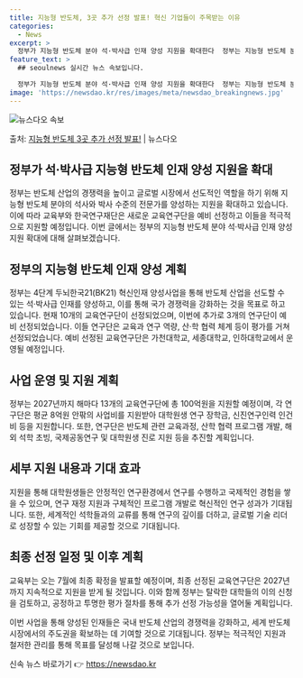 ```yaml
---
title: 지능형 반도체, 3곳 추가 선정 발표! 혁신 기업들이 주목받는 이유
categories:
  - News
excerpt: >
  정부가 지능형 반도체 분야 석·박사급 인재 양성 지원을 확대한다  정부는 지능형 반도체 분야에서의 석·박사급…
feature_text: >
  ## seoulnews 실시간 뉴스 속보입니다.

  정부가 지능형 반도체 분야 석·박사급 인재 양성 지원을 확대한다  정부는 지능형 반도체 분야에서의 석·박사급…
image: 'https://newsdao.kr/res/images/meta/newsdao_breakingnews.jpg'
---
```


![뉴스다오 속보](https://newsdao.kr/res/images/meta/newsdao_breakingnews.jpg)

<p>출처: <a href="https://newsdao.kr/4229" rel="dofollow">지능형 반도체 3곳 추가 선정 발표!</a> | 뉴스다오</p>

## 정부가 석·박사급 지능형 반도체 인재 양성 지원을 확대

정부는 반도체 산업의 경쟁력을 높이고 글로벌 시장에서 선도적인 역할을 하기 위해 지능형 반도체 분야의 석사와 박사 수준의 전문가를 양성하는 지원을 확대하고 있습니다. 이에 따라 교육부와 한국연구재단은 새로운 교육연구단을 예비 선정하고 이들을 적극적으로 지원할 예정입니다. 이번 글에서는 정부의 지능형 반도체 분야 석·박사급 인재 양성 지원 확대에 대해 살펴보겠습니다.

## 정부의 지능형 반도체 인재 양성 계획

정부는 4단계 두뇌한국21(BK21) 혁신인재 양성사업을 통해 반도체 산업을 선도할 수 있는 석·박사급 인재를 양성하고, 이를 통해 국가 경쟁력을 강화하는 것을 목표로 하고 있습니다. 현재 10개의 교육연구단이 선정되었으며, 이번에 추가로 3개의 연구단이 예비 선정되었습니다. 이들 연구단은 교육과 연구 역량, 산·학 협력 체계 등이 평가를 거쳐 선정되었습니다. 예비 선정된 교육연구단은 가천대학교, 세종대학교, 인하대학교에서 운영될 예정입니다.

## 사업 운영 및 지원 계획

정부는 2027년까지 해마다 13개의 교육연구단에 총 100억원을 지원할 예정이며, 각 연구단은 평균 8억원 안팎의 사업비를 지원받아 대학원생 연구 장학금, 신진연구인력 인건비 등을 지원합니다. 또한, 연구단은 반도체 관련 교육과정, 산학 협력 프로그램 개발, 해외 석학 초빙, 국제공동연구 및 대학원생 진로 지원 등을 추진할 계획입니다. 

## 세부 지원 내용과 기대 효과

지원을 통해 대학원생들은 안정적인 연구환경에서 연구를 수행하고 국제적인 경험을 쌓을 수 있으며, 연구 재정 지원과 구체적인 프로그램 개발로 혁신적인 연구 성과가 기대됩니다. 또한, 세계적인 석학들과의 교류를 통해 연구의 깊이를 더하고, 글로벌 기술 리더로 성장할 수 있는 기회를 제공할 것으로 기대됩니다.

## 최종 선정 일정 및 이후 계획

교육부는 오는 7월에 최종 확정을 발표할 예정이며, 최종 선정된 교육연구단은 2027년까지 지속적으로 지원을 받게 될 것입니다. 이와 함께 정부는 탈락한 대학들의 이의 신청을 검토하고, 공정하고 투명한 평가 절차를 통해 추가 선정 가능성을 열어둘 계획입니다.

이번 사업을 통해 양성된 인재들은 국내 반도체 산업의 경쟁력을 강화하고, 세계 반도체 시장에서의 주도권을 확보하는 데 기여할 것으로 기대됩니다. 정부는 적극적인 지원과 철저한 관리를 통해 목표를 달성해 나갈 것으로 보입니다. 

신속 뉴스 바로가기 👉 <a href="https://newsdao.kr" rel="dofollow">https://newsdao.kr</a>


